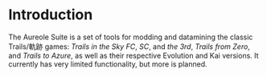 # Introduction

The Aureole Suite is a set of tools for modding and datamining the classic
Trails/軌跡 games: *Trails in the Sky FC*, *SC*, and *the 3rd*, *Trails from
Zero*, and *Trails to Azure*, as well as their respective Evolution and Kai
versions. It currently has very limited functionality, but more is planned.
